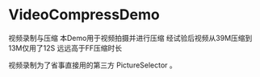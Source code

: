 # VideoCompressDemo
视频录制与压缩
本Demo用于视频拍摄并进行压缩
经试验后视频从39M压缩到13M仅用了12S  远远高于FF压缩时长

视频录制为了省事直接用的第三方 PictureSelector 。
